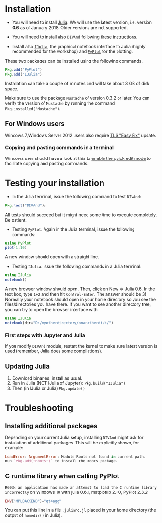 # Installation

* You will need to install [Julia](https://julialang.org/downloads/). We will use the latest version, i.e. version **0.6** as of January 2018. Older versions are not supported.

* You will need to install also `DIVAnd` following [these instructions](https://github.com/gher-ulg/DIVAnd.jl/#installing).

* Install also [`IJulia`](https://github.com/JuliaLang/IJulia.jl), the graphical notebook interface to Julia (highly recommended for the workshop) and [`PyPlot`](https://github.com/JuliaPy/PyPlot.jl) for the plotting.

These two packages can be installed using the following commands.
```julia
Pkg.add("PyPlot")
Pkg.add("IJulia")
```
Installation can take a couple of minutes and will take about 3 GB of disk space.

Make sure to use the package `Mustache` of version 0.3.2 or later. You can verify the version of `Mustache` by running the command `Pkg.installed("Mustache")`.


## For Windows users

Windows 7/Windows Server 2012 users also require [TLS "Easy Fix"](https://support.microsoft.com/en-us/help/3140245/update-to-enable-tls-1-1-and-tls-1-2-as-a-default-secure-protocols-in) update.

### Copying and pasting commands in a terminal

Windows user should have a look at this to [enable the quick edit mode](https://blogs.msdn.microsoft.com/adioltean/2004/12/27/useful-copypaste-trick-in-cmd-exe/) to facilitate copying and pasting commands.


<!---

A possibility for the installation is to use Anaconda:

* Install anaconda: [https://conda.io/docs/user-guide/install/index.html](https://conda.io/docs/user-guide/install/index.html)

* Install IJulia:
```julia
Pkg.add("IJulia")
```

* Install Plots:
```julia
Pkg.add("Plots")
```

* Clone `DIVAnd` into the v0.6 julia directory:
```bash
cd .julia/v0.6/
git clone git@github.com:gher-ulg/DIVAnd.jl.git
```

* Install Interpolations:
```julia
Pkg.add ("Interpolations")
```
Note: remove this command if we add a *required* into `DIVAnd` module.

* Install PyPlot:
```julia
Pkg.add("PyPlot")
```
-->


# Testing your installation

* In the Julia terminal, issue the following command to test `DIVAnd`:

```julia
Pkg.test("DIVAnd");
```
All tests should succeed but it might need some time to execute completely. Be patient.

* Testing `PyPlot`. Again in the Julia terminal, issue the following commands:

```julia
using PyPlot
plot(1:10)
```

A new window should open with a straight line.

* Testing `IJulia`. Issue the following commands in a Julia terminal:

```julia
using IJulia
notebook()
```
A new browser window should open. Then, click on New => Julia 0.6. In the text box, type `1+2` and then hit `Control-Enter`. The answer should be 3! Normally your notebook should open in your home directory so you see the files/directories you have there. If you want to see another directory tree, you can try to open the browser interface with 

```julia
using IJulia
notebook(dir="D:/myotherdirectory/onanotherdisk/")
```

### First steps with Jupyter and Julia

If you modify `DIVAnd` module, restart the kernel to make sure latest version is
used (remember, Julia does some compilations).

## Updating Julia

1. Download binaries, install as usual.
2. Run in Julia (NOT IJulia of Jupyter): `Pkg.build("IJulia")`
3. Then (in IJulia or Julia) `Pkg.update()`

# Troubleshooting

## Installing additional packages

Depending on your current Julia setup, installing `DIVAnd` might ask for
installation of additional packages. This will be explicitly shown,
for example:

```julia
LoadError: ArgumentError: Module Roots not found in current path.
Run `Pkg.add("Roots")` to install the Roots package.
```

## C runtime library when calling PyPlot

`R6034 an application has made an attempt to load the C runtime library incorrectly` on Windows 10 with julia 0.6.1, matplotlib 2.1.0, PyPlot 2.3.2:

```julia
ENV["MPLBACKEND"]="qt4agg"
```
You can put this line in a file `.juliarc.jl` placed in your home directory (the output of `homedir()` in Julia).
